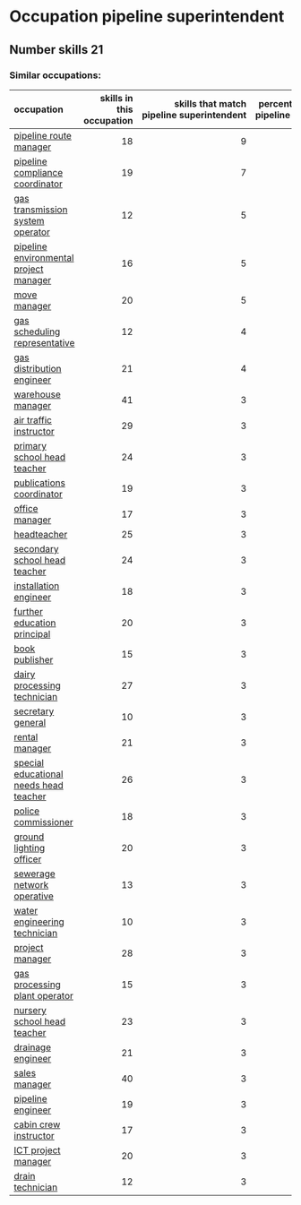 # Occupation pipeline superintendent
## Number skills 21
### Similar occupations:
| occupation                                                                          |   skills in this occupation |   skills that match pipeline superintendent |   percentage match with pipeline superintendent |   skills not in pipeline superintendent |
|:------------------------------------------------------------------------------------|----------------------------:|--------------------------------------------:|------------------------------------------------:|----------------------------------------:|
| [pipeline route manager](pipeline_route_manager.md)                                 |                          18 |                                           9 |                                        0.428571 |                                       9 |
| [pipeline compliance coordinator](pipeline_compliance_coordinator.md)               |                          19 |                                           7 |                                        0.333333 |                                      12 |
| [gas transmission system operator](gas_transmission_system_operator.md)             |                          12 |                                           5 |                                        0.238095 |                                       7 |
| [pipeline environmental project manager](pipeline_environmental_project_manager.md) |                          16 |                                           5 |                                        0.238095 |                                      11 |
| [move manager](move_manager.md)                                                     |                          20 |                                           5 |                                        0.238095 |                                      15 |
| [gas scheduling representative](gas_scheduling_representative.md)                   |                          12 |                                           4 |                                        0.190476 |                                       8 |
| [gas distribution engineer](gas_distribution_engineer.md)                           |                          21 |                                           4 |                                        0.190476 |                                      17 |
| [warehouse manager](warehouse_manager.md)                                           |                          41 |                                           3 |                                        0.142857 |                                      38 |
| [air traffic instructor](air_traffic_instructor.md)                                 |                          29 |                                           3 |                                        0.142857 |                                      26 |
| [primary school head teacher](primary_school_head_teacher.md)                       |                          24 |                                           3 |                                        0.142857 |                                      21 |
| [publications coordinator](publications_coordinator.md)                             |                          19 |                                           3 |                                        0.142857 |                                      16 |
| [office manager](office_manager.md)                                                 |                          17 |                                           3 |                                        0.142857 |                                      14 |
| [headteacher](headteacher.md)                                                       |                          25 |                                           3 |                                        0.142857 |                                      22 |
| [secondary school head teacher](secondary_school_head_teacher.md)                   |                          24 |                                           3 |                                        0.142857 |                                      21 |
| [installation engineer](installation_engineer.md)                                   |                          18 |                                           3 |                                        0.142857 |                                      15 |
| [further education principal](further_education_principal.md)                       |                          20 |                                           3 |                                        0.142857 |                                      17 |
| [book publisher](book_publisher.md)                                                 |                          15 |                                           3 |                                        0.142857 |                                      12 |
| [dairy processing technician](dairy_processing_technician.md)                       |                          27 |                                           3 |                                        0.142857 |                                      24 |
| [secretary general](secretary_general.md)                                           |                          10 |                                           3 |                                        0.142857 |                                       7 |
| [rental manager](rental_manager.md)                                                 |                          21 |                                           3 |                                        0.142857 |                                      18 |
| [special educational needs head teacher](special_educational_needs_head_teacher.md) |                          26 |                                           3 |                                        0.142857 |                                      23 |
| [police commissioner](police_commissioner.md)                                       |                          18 |                                           3 |                                        0.142857 |                                      15 |
| [ground lighting officer](ground_lighting_officer.md)                               |                          20 |                                           3 |                                        0.142857 |                                      17 |
| [sewerage network operative](sewerage_network_operative.md)                         |                          13 |                                           3 |                                        0.142857 |                                      10 |
| [water engineering technician](water_engineering_technician.md)                     |                          10 |                                           3 |                                        0.142857 |                                       7 |
| [project manager](project_manager.md)                                               |                          28 |                                           3 |                                        0.142857 |                                      25 |
| [gas processing plant operator](gas_processing_plant_operator.md)                   |                          15 |                                           3 |                                        0.142857 |                                      12 |
| [nursery school head teacher](nursery_school_head_teacher.md)                       |                          23 |                                           3 |                                        0.142857 |                                      20 |
| [drainage engineer](drainage_engineer.md)                                           |                          21 |                                           3 |                                        0.142857 |                                      18 |
| [sales manager](sales_manager.md)                                                   |                          40 |                                           3 |                                        0.142857 |                                      37 |
| [pipeline engineer](pipeline_engineer.md)                                           |                          19 |                                           3 |                                        0.142857 |                                      16 |
| [cabin crew instructor](cabin_crew_instructor.md)                                   |                          17 |                                           3 |                                        0.142857 |                                      14 |
| [ICT project manager](ICT_project_manager.md)                                       |                          20 |                                           3 |                                        0.142857 |                                      17 |
| [drain technician](drain_technician.md)                                             |                          12 |                                           3 |                                        0.142857 |                                       9 |
